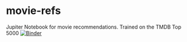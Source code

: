 # movie-refs
Jupiter Notebook for movie recommendations. Trained on the TMDB Top 5000
[![Binder](https://mybinder.org/badge_logo.svg)](https://mybinder.org/v2/gh/Themandme/movie-refs/HEAD)

